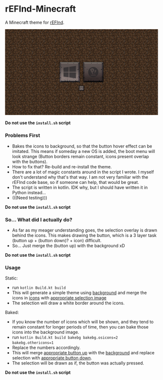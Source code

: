# rEFInd-Minecraft

A Minecraft theme for [rEFInd](https://rodsbooks.com/refind/).

![Preview](preview.jpg)

**Do not use the `install.sh` script**

### Problems First
* Bakes the icons to background, so that the button hover 
effect can be imitated. This means if someday a new OS is added,
the boot menu will look strange (Button borders remain constant,
icons present overlap with the buttons).
* How to fix that? Re-build and re-install the theme.
* There are a lot of magic constants around in the script I wrote.
I myself don't understand why that's that way. I am not very 
familiar with the rEFInd code base, so if someone can help, that 
would be great.
* The script is written in kotlin. IDK why, but I should have written 
it in Python instead...
* (((Need testing)))

**Do not use the `install.sh` script**

### So... What did I actually do?
* As far as my meager understanding goes, the selection overlay is 
drawn behind the icons. This makes drawing the button, which is 
a 3 layer task (button up + (button down)? + icon) difficult.
* So... Just merge the (button up) with the background xD

**Do not use the `install.sh` script**

### Usage

Static:
* run `kotlin Build.kt build`
* This will generate a simple theme using [background](templates/bg_1080.png) 
and merge the icons in [icons](icons) with [appropriate selection image](templates/button_big_alpha.png)
* The selection will draw a white border around the icons.

Baked:
* If you know the number of icons which will be shown, and they tend
to remain constant for longer periods of time, then you can bake
those icons into the background image.
* run `kotlin Build.kt build bakebg bakebg.osicons=2 bakebg.othericons=1`
* Replace the numbers accordingly.
* This will merge [appropriate button up](templates/button_big_alpha.png)
with the [background](templates/bg_1080.png) and replace selection
with [appropriate button down](templates/button_down_big_alpha.png).
* The selection will be drawn as if, the button was actually pressed.

**Do not use the `install.sh` script**
